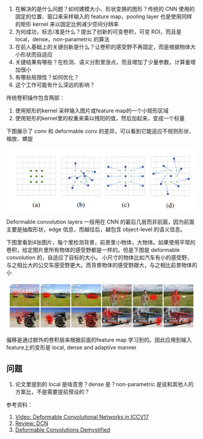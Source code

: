 1. 在解决的是什么问题？如何建模大小、形状变换的图形？传统的 CNN 使用的固定的位置、窗口来采样输入的 feature map，pooling layer 也是使用同样的矩形 kernel 来以固定比例减少空间分辨率
2. 为何成功，标志/准是什么？提出了创新的可变卷积，可变 ROI，而且是local，dense，non-parametric 的算法
3. 在前人基础上的关键创新是什么？让卷积的感受野不再固定，而是根据物体大小形状而自适应
4. 关键结果有哪些？在检测、语义分割里涨点，而且增加了少量参数，计算量增加很小
5. 有哪些局限性？如何优化？
6. 这个工作可能有什么深远的影响？

传统卷积操作包含两部：

1. 使用矩形的kernel 采样输入图片或feature map的一个小矩形区域
2. 使用矩形的kernel里的权重来乘以残阳的值，然后加起来，变成一个标量

下图展示了 conv 和 deformable conv 的差异，可以看到它能适应不规则形状、缩放、螺旋

![](./imgs/sampling-position_conv-vs-deformable.png)

Deformable convolution layers 一般用在 CNN 的最后几层而非前面，因为前面主要是抽取形状，edge 信息，而越往后，越包含 object-level 的语义信息。

下图里看到4张图片，每个里检测背景，前景里小物体，大物体。如果使用平常的卷积，给定图片里所有物体的感受野都是一样的。但是下图是 deformable convolution 的，自适应了目标的大小。
小尺寸的物体比如汽车有小的感受野，与之相比大的公交车感受野更大。而背景物体的感受野跟大，与之相比前景物体的小

![](./imgs/deformable-conv-adaptive-receptive-field.png)

偏移是通过额外的卷积层来根据前面的feature map 学习到的。因此应用到输入feature上的变形是 local, dense and adaptive manner
## 问题
1. 论文里提到的 local 是啥意思？dense 是？non-parametric 是说和其他人的方案比，不是需要提前预设的？

参考资料：
1. [Video: Deformable Convolutional Networks in ICCV17](https://www.youtube.com/watch?v=HRLMSrxw2To)
2. [Review: DCN](https://towardsdatascience.com/review-dcn-deformable-convolutional-networks-2nd-runner-up-in-2017-coco-detection-object-14e488efce44)
3. [Deformable Convolutions Demystified](https://towardsdatascience.com/deformable-convolutions-demystified-2a77498699e8)
